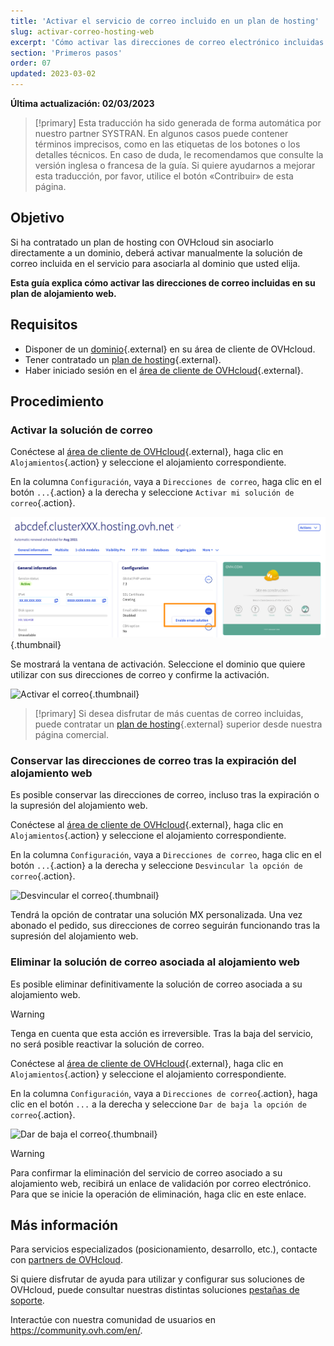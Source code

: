 ```yaml
---
title: 'Activar el servicio de correo incluido en un plan de hosting'
slug: activar-correo-hosting-web
excerpt: 'Cómo activar las direcciones de correo electrónico incluidas en un plan de alojamiento web'
section: 'Primeros pasos'
order: 07
updated: 2023-03-02
---
```


**Última actualización: 02/03/2023**

> [!primary]
> Esta traducción ha sido generada de forma automática por nuestro partner SYSTRAN. En algunos casos puede contener términos imprecisos, como en las etiquetas de los botones o los detalles técnicos. En caso de duda, le recomendamos que consulte la versión inglesa o francesa de la guía. Si quiere ayudarnos a mejorar esta traducción, por favor, utilice el botón «Contribuir» de esta página.
>

## Objetivo

Si ha contratado un plan de hosting con OVHcloud sin asociarlo directamente a un dominio, deberá activar manualmente la solución de correo incluida en el servicio para asociarla al dominio que usted elija.

**Esta guía explica cómo activar las direcciones de correo incluidas en su plan de alojamiento web.**

## Requisitos

- Disponer de un [dominio](https://www.ovhcloud.com/es/domains/){.external} en su área de cliente de OVHcloud.
- Tener contratado un [plan de hosting](https://www.ovhcloud.com/es/web-hosting/){.external}.
- Haber iniciado sesión en el [área de cliente de OVHcloud](https://ca.ovh.com/auth/?action=gotomanager&from=https://www.ovh.com/world/&ovhSubsidiary=ws){.external}.

## Procedimiento

### Activar la solución de correo

Conéctese al [área de cliente de OVHcloud](https://ca.ovh.com/auth/?action=gotomanager&from=https://www.ovh.com/world/&ovhSubsidiary=ws){.external}, haga clic en `Alojamientos`{.action} y seleccione el alojamiento correspondiente.

En la columna `Configuración`, vaya a `Direcciones de correo`, haga clic en el botón `...`{.action} a la derecha y seleccione `Activar mi solución de correo`{.action}.

![Activar el correo](images/mail-hosting01.png){.thumbnail}

Se mostrará la ventana de activación. Seleccione el dominio que quiere utilizar con sus direcciones de correo y confirme la activación.

![Activar el correo](images/mail-hosting02.png){.thumbnail}

> [!primary]
> Si desea disfrutar de más cuentas de correo incluidas, puede contratar un [plan de hosting](https://www.ovhcloud.com/es/web-hosting/){.external} superior desde nuestra página comercial.

### Conservar las direcciones de correo tras la expiración del alojamiento web

Es posible conservar las direcciones de correo, incluso tras la expiración o la supresión del alojamiento web.

Conéctese al [área de cliente de OVHcloud](https://ca.ovh.com/auth/?action=gotomanager&from=https://www.ovh.com/world/&ovhSubsidiary=ws){.external}, haga clic en `Alojamientos`{.action} y seleccione el alojamiento correspondiente.

En la columna `Configuración`, vaya a `Direcciones de correo`, haga clic en el botón `...`{.action} a la derecha y seleccione `Desvincular la opción de correo`{.action}.

![Desvincular el correo](images/mail-hosting03.png){.thumbnail}

Tendrá la opción de contratar una solución MX personalizada. Una vez abonado el pedido, sus direcciones de correo seguirán funcionando tras la supresión del alojamiento web.
 
### Eliminar la solución de correo asociada al alojamiento web

Es posible eliminar definitivamente la solución de correo asociada a su alojamiento web.

> [!warning]
>
> Tenga en cuenta que esta acción es irreversible. Tras la baja del servicio, no será posible reactivar la solución de correo.

Conéctese al [área de cliente de OVHcloud](https://ca.ovh.com/auth/?action=gotomanager&from=https://www.ovh.com/world/&ovhSubsidiary=ws){.external}, haga clic en `Alojamientos`{.action} y seleccione el alojamiento correspondiente.

En la columna `Configuración`, vaya a `Direcciones de correo`{.action}, haga clic en el botón `...` a la derecha y seleccione `Dar de baja la opción de correo`{.action}.

![Dar de baja el correo](images/mail-hosting04.png){.thumbnail}

> [!warning]
>
> Para confirmar la eliminación del servicio de correo asociado a su alojamiento web, recibirá un enlace de validación por correo electrónico. Para que se inicie la operación de eliminación, haga clic en este enlace.

## Más información

Para servicios especializados (posicionamiento, desarrollo, etc.), contacte con [partners de OVHcloud](https://partner.ovhcloud.com/es/directory/).

Si quiere disfrutar de ayuda para utilizar y configurar sus soluciones de OVHcloud, puede consultar nuestras distintas soluciones [pestañas de soporte](https://www.ovhcloud.com/es/support-levels/).

Interactúe con nuestra comunidad de usuarios en <https://community.ovh.com/en/>.